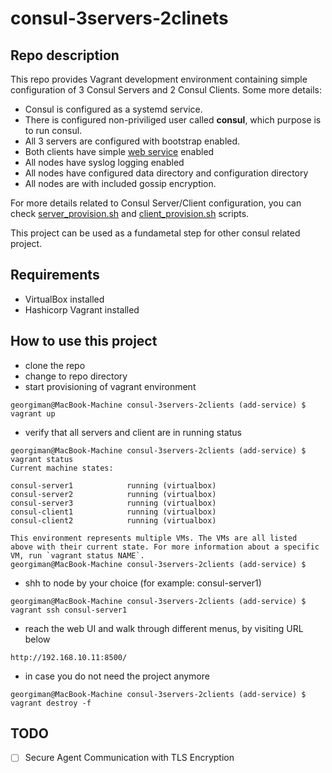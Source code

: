 # consul-3servers-2clinets

## Repo description
This repo provides Vagrant development environment containing simple configuration of 3 Consul Servers and 2 Consul Clients. 
Some more details:
- Consul is configured as a systemd service.
- There is configured non-priviliged user called **consul**, which purpose is to run consul.
- All 3 servers are configured with bootstrap enabled.
- Both clients have simple [web service](https://github.com/berchev/consul-3servers-2clients/blob/master/scripts/client_service.sh) enabled 
- All nodes have syslog logging enabled
- All nodes have configured data directory and configuration directory
- All nodes are with included gossip encryption.

For more details related to Consul Server/Client configuration, you can check [server_provision.sh](https://github.com/berchev/consul-3servers-2clients/blob/master/scripts/server_provision.sh) and [client_provision.sh](https://github.com/berchev/consul-3servers-2clients/blob/master/scripts/client_provision.sh) scripts.

This project can be used as a fundametal step for other consul related project.

## Requirements
- VirtualBox installed
- Hashicorp Vagrant installed

## How to use this project
- clone the repo 
- change to repo directory
- start provisioning of vagrant environment
```
georgiman@MacBook-Machine consul-3servers-2clients (add-service) $ vagrant up
```
- verify that all servers and client are in running status
```
georgiman@MacBook-Machine consul-3servers-2clients (add-service) $ vagrant status
Current machine states:

consul-server1            running (virtualbox)
consul-server2            running (virtualbox)
consul-server3            running (virtualbox)
consul-client1            running (virtualbox)
consul-client2            running (virtualbox)

This environment represents multiple VMs. The VMs are all listed
above with their current state. For more information about a specific
VM, run `vagrant status NAME`.
georgiman@MacBook-Machine consul-3servers-2clients (add-service) $ 
```
- shh to node by your choice (for example: consul-server1)
```
georgiman@MacBook-Machine consul-3servers-2clients (add-service) $ vagrant ssh consul-server1
```
- reach the web UI and walk through different menus, by visiting URL below
```
http://192.168.10.11:8500/
```
- in case you do not need the project anymore
```
georgiman@MacBook-Machine consul-3servers-2clients (add-service) $ vagrant destroy -f
```

## TODO
- [ ] Secure Agent Communication with TLS Encryption
